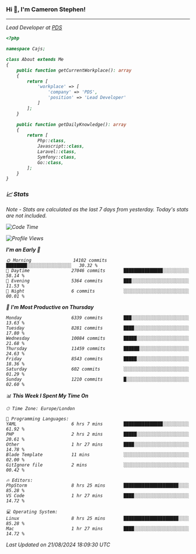 ### Hi 👋, I'm Cameron Stephen!
<hr>
<p><em>Lead Developer at <a href="https://prindatasolutions.co.uk">PDS</a></p>


```php
<?php

namespace Cajs;

class About extends Me
{
    public function getCurrentWorkplace(): array
    {
        return [
            'workplace' => [
                'company' => 'PDS',
                'position' => 'Lead Developer'
            ]
        ];
    }

    public function getDailyKnowledge(): array
    {
        return [
            Php::class,
            Javascript::class,
            Laravel::class,
            Symfony::class,
            Go::class,
        ];
    }
}
```

### 📈 Stats
<p><em>Note - Stats are calculated as the last 7 days from yesterday. Today's stats are not included.</em></p>


<!--START_SECTION:waka-->
![Code Time](http://img.shields.io/badge/Code%20Time-3%2C908%20hrs%2023%20mins-blue)

![Profile Views](http://img.shields.io/badge/Profile%20Views-0-blue)

**I'm an Early 🐤** 

```text
🌞 Morning                14102 commits       ████████░░░░░░░░░░░░░░░░░   30.32 % 
🌆 Daytime                27046 commits       ███████████████░░░░░░░░░░   58.14 % 
🌃 Evening                5364 commits        ███░░░░░░░░░░░░░░░░░░░░░░   11.53 % 
🌙 Night                  6 commits           ░░░░░░░░░░░░░░░░░░░░░░░░░   00.01 % 
```
📅 **I'm Most Productive on Thursday** 

```text
Monday                   6339 commits        ███░░░░░░░░░░░░░░░░░░░░░░   13.63 % 
Tuesday                  8281 commits        ████░░░░░░░░░░░░░░░░░░░░░   17.80 % 
Wednesday                10084 commits       █████░░░░░░░░░░░░░░░░░░░░   21.68 % 
Thursday                 11459 commits       ██████░░░░░░░░░░░░░░░░░░░   24.63 % 
Friday                   8543 commits        █████░░░░░░░░░░░░░░░░░░░░   18.36 % 
Saturday                 602 commits         ░░░░░░░░░░░░░░░░░░░░░░░░░   01.29 % 
Sunday                   1210 commits        █░░░░░░░░░░░░░░░░░░░░░░░░   02.60 % 
```


📊 **This Week I Spent My Time On** 

```text
🕑︎ Time Zone: Europe/London

💬 Programming Languages: 
YAML                     6 hrs 7 mins        ███████████████░░░░░░░░░░   61.92 % 
PHP                      2 hrs 2 mins        █████░░░░░░░░░░░░░░░░░░░░   20.61 % 
Other                    1 hr 27 mins        ████░░░░░░░░░░░░░░░░░░░░░   14.78 % 
Blade Template           11 mins             ░░░░░░░░░░░░░░░░░░░░░░░░░   02.00 % 
GitIgnore file           2 mins              ░░░░░░░░░░░░░░░░░░░░░░░░░   00.42 % 

🔥 Editors: 
PhpStorm                 8 hrs 25 mins       █████████████████████░░░░   85.28 % 
VS Code                  1 hr 27 mins        ████░░░░░░░░░░░░░░░░░░░░░   14.72 % 

💻 Operating System: 
Linux                    8 hrs 25 mins       █████████████████████░░░░   85.28 % 
Mac                      1 hr 27 mins        ████░░░░░░░░░░░░░░░░░░░░░   14.72 % 
```


 Last Updated on 21/08/2024 18:09:30 UTC
<!--END_SECTION:waka-->
